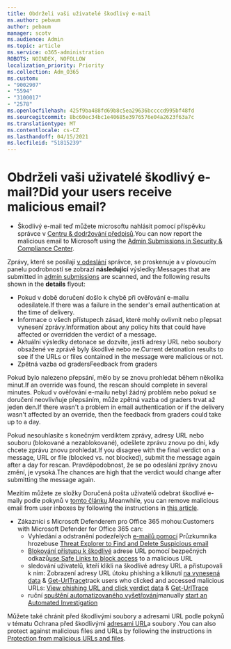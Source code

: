 ```yaml
---
title: Obdrželi vaši uživatelé škodlivý e-mail
ms.author: pebaum
author: pebaum
manager: scotv
ms.audience: Admin
ms.topic: article
ms.service: o365-administration
ROBOTS: NOINDEX, NOFOLLOW
localization_priority: Priority
ms.collection: Adm_O365
ms.custom:
- "9002907"
- "5594"
- "3100017"
- "2578"
ms.openlocfilehash: 425f9ba488fd69b8c5ea29636bccccd995bf48fd
ms.sourcegitcommit: 8bc60ec34bc1e40685e3976576e04a2623f63a7c
ms.translationtype: MT
ms.contentlocale: cs-CZ
ms.lasthandoff: 04/15/2021
ms.locfileid: "51815239"
---
```

# <a name="did-your-users-receive-malicious-email"></a><span data-ttu-id="c635f-102">Obdrželi vaši uživatelé škodlivý e-mail?</span><span class="sxs-lookup"><span data-stu-id="c635f-102">Did your users receive malicious email?</span></span>

- <span data-ttu-id="c635f-103">Škodlivý e-mail teď můžete microsoftu nahlásit pomocí příspěvku správce v [Centru & dodržování předpisů](https://sip.protection.office.com/reportsubmission).</span><span class="sxs-lookup"><span data-stu-id="c635f-103">You can now report the malicious email to Microsoft using the [Admin Submissions in Security & Compliance Center](https://sip.protection.office.com/reportsubmission).</span></span>

<span data-ttu-id="c635f-104">Zprávy, které se posílají [v odeslání](https://sip.protection.office.com/reportsubmission) správce, se proskenuje a v plovoucím panelu podrobností se zobrazí **následující** výsledky:</span><span class="sxs-lookup"><span data-stu-id="c635f-104">Messages that are submitted in [admin submissions](https://sip.protection.office.com/reportsubmission) are scanned, and the following results shown in the **details** flyout:</span></span>

- <span data-ttu-id="c635f-105">Pokud v době doručení došlo k chybě při ověřování e-mailu odesílatele.</span><span class="sxs-lookup"><span data-stu-id="c635f-105">If there was a failure in the sender's email authentication at the time of delivery.</span></span>
- <span data-ttu-id="c635f-106">Informace o všech přístupech zásad, které mohly ovlivnit nebo přepsat vynesení zprávy.</span><span class="sxs-lookup"><span data-stu-id="c635f-106">Information about any policy hits that could have affected or overridden the verdict of a message.</span></span>
- <span data-ttu-id="c635f-107">Aktuální výsledky detonace se dozvíte, jestli adresy URL nebo soubory obsažené ve zprávě byly škodlivé nebo ne.</span><span class="sxs-lookup"><span data-stu-id="c635f-107">Current detonation results to see if the URLs or files contained in the message were malicious or not.</span></span>
- <span data-ttu-id="c635f-108">Zpětná vazba od graders</span><span class="sxs-lookup"><span data-stu-id="c635f-108">Feedback from graders</span></span>

<span data-ttu-id="c635f-109">Pokud bylo nalezeno přepsání, mělo by se znovu prohledat během několika minut.</span><span class="sxs-lookup"><span data-stu-id="c635f-109">If an override was found, the rescan should complete in several minutes.</span></span> <span data-ttu-id="c635f-110">Pokud v ověřování e-mailu nebyl žádný problém nebo pokud se doručení neovlivňuje přepsáním, může zpětná vazba od graders trvat až jeden den.</span><span class="sxs-lookup"><span data-stu-id="c635f-110">If there wasn't a problem in email authentication or if the delivery wasn't affected by an override, then the feedback from graders could take up to a day.</span></span>

<span data-ttu-id="c635f-111">Pokud nesouhlasíte s konečným verdiktem zprávy, adresy URL nebo souboru (blokované a nezablokované), odešlete zprávu znovu po dni, kdy chcete zprávu znovu prohledat.</span><span class="sxs-lookup"><span data-stu-id="c635f-111">If you disagree with the final verdict on a message, URL or file (blocked vs. not blocked), submit the message again after a day for rescan.</span></span> <span data-ttu-id="c635f-112">Pravděpodobnost, že se po odeslání zprávy znovu změní, je vysoká.</span><span class="sxs-lookup"><span data-stu-id="c635f-112">The chances are high that the verdict would change after submitting the message again.</span></span>

<span data-ttu-id="c635f-113">Mezitím můžete ze složky Doručená pošta uživatelů odebrat škodlivé e-maily podle pokynů v [tomto článku](https://docs.microsoft.com/microsoft-365/compliance/search-for-and-delete-messages-in-your-organization).</span><span class="sxs-lookup"><span data-stu-id="c635f-113">Meanwhile, you can remove malicious email from user inboxes by following the instructions in [this article](https://docs.microsoft.com/microsoft-365/compliance/search-for-and-delete-messages-in-your-organization).</span></span>

- <span data-ttu-id="c635f-114">Zákazníci s Microsoft Defenderem pro Office 365 mohou:</span><span class="sxs-lookup"><span data-stu-id="c635f-114">Customers with Microsoft Defender for Office 365 can:</span></span>
    - <span data-ttu-id="c635f-115">Vyhledání a odstranění podezřelých [e-mailů pomocí](https://docs.microsoft.com/microsoft-365/security/office-365-security/investigate-malicious-email-that-was-delivered) Průzkumníka hrozeb</span><span class="sxs-lookup"><span data-stu-id="c635f-115">use [Threat Explorer to Find and Delete Suspicious email](https://docs.microsoft.com/microsoft-365/security/office-365-security/investigate-malicious-email-that-was-delivered)</span></span>
    - <span data-ttu-id="c635f-116">[Blokování přístupu k škodlivé](https://docs.microsoft.com/microsoft-365/security/office-365-security/atp-safe-links) adrese URL pomocí bezpečných odkazů</span><span class="sxs-lookup"><span data-stu-id="c635f-116">[use Safe Links to block access](https://docs.microsoft.com/microsoft-365/security/office-365-security/atp-safe-links) to a malicious URL</span></span>
    - <span data-ttu-id="c635f-117">sledování uživatelů, kteří klikli na škodlivé adresy URL a přistupovali k nim: Zobrazení adresy URL útoku phishing a kliknutí [na vynesená data](https://docs.microsoft.com/microsoft-365/security/office-365-security/threat-explorer)  &  [Get-UrlTrace](https://docs.microsoft.com/powershell/module/exchange/get-urltrace)</span><span class="sxs-lookup"><span data-stu-id="c635f-117">track users who clicked and accessed malicious URLs: [View phishing URL and click verdict data](https://docs.microsoft.com/microsoft-365/security/office-365-security/threat-explorer) & [Get-UrlTrace](https://docs.microsoft.com/powershell/module/exchange/get-urltrace)</span></span>
    - <span data-ttu-id="c635f-118">ruční [spuštění automatizovaného vyšetřování](https://docs.microsoft.com/microsoft-365/security/office-365-security/automated-investigation-response-office)</span><span class="sxs-lookup"><span data-stu-id="c635f-118">manually [start an Automated Investigation](https://docs.microsoft.com/microsoft-365/security/office-365-security/automated-investigation-response-office)</span></span>

<span data-ttu-id="c635f-119">Můžete také chránit před škodlivými soubory a adresami URL podle pokynů v tématu Ochrana před škodlivými [adresami URL](https://docs.microsoft.com/microsoft-365/security/office-365-security/protect-against-threats)a soubory .</span><span class="sxs-lookup"><span data-stu-id="c635f-119">You can also protect against malicious files and URLs by following the instructions in [Protection from malicious URLs and files](https://docs.microsoft.com/microsoft-365/security/office-365-security/protect-against-threats).</span></span>